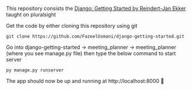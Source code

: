 This repository consists the [Django: Getting Started by Reindert-Jan Ekker](https://app.pluralsight.com/library/courses/django-getting-started/table-of-contents) taught on pluralsight


Get the code by either cloning this repository using git

```
git clone https://github.com/FazeelUsmani/django-getting-started.git
```

Go into django-getting-started -> meeting_planner -> meeting_planner (where you see manage.py file) then type the below command to start server 

```
py manage.py runserver
```

The app should now be up and running at http://localhost:8000 🚀

